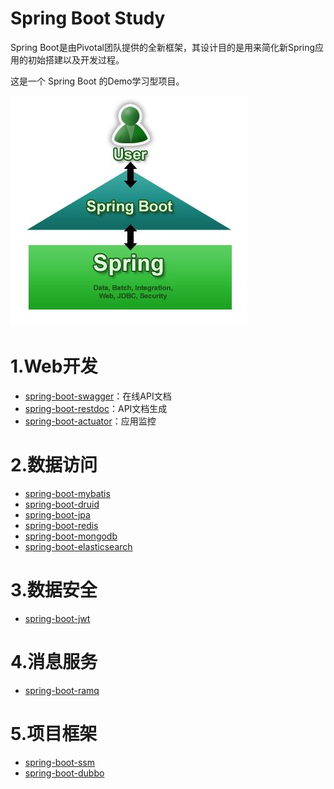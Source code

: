 
# Spring Boot Study

Spring Boot是由Pivotal团队提供的全新框架，其设计目的是用来简化新Spring应用的初始搭建以及开发过程。

这是一个 Spring Boot 的Demo学习型项目。

![image](images/springboot-spring.jpeg)

# 1.Web开发

* [spring-boot-swagger](https://github.com/jeikerxiao/SpringBootStudy/tree/master/spring-boot-swagger)：在线API文档
* [spring-boot-restdoc](https://github.com/jeikerxiao/SpringBootStudy/tree/master/spring-boot-restdoc)：API文档生成
* [spring-boot-actuator](https://github.com/jeikerxiao/SpringBootStudy/tree/master/spring-boot-actuator)：应用监控


# 2.数据访问

* [spring-boot-mybatis](https://github.com/jeikerxiao/SpringBootStudy/tree/master/spring-boot-mybatis)
* [spring-boot-druid](https://github.com/jeikerxiao/SpringBootStudy/tree/master/spring-boot-druid)
* [spring-boot-jpa](https://github.com/jeikerxiao/SpringBootStudy/tree/master/spring-boot-jpa)
* [spring-boot-redis](https://github.com/jeikerxiao/SpringBootStudy/tree/master/spring-boot-redis)
* [spring-boot-mongodb](https://github.com/jeikerxiao/SpringBootStudy/tree/master/spring-boot-mongodb)
* [spring-boot-elasticsearch](https://github.com/jeikerxiao/SpringBootStudy/tree/master/spring-boot-elasticsearch)

# 3.数据安全

* [spring-boot-jwt](https://github.com/jeikerxiao/SpringBootStudy/tree/master/spring-boot-jwt)

# 4.消息服务

* [spring-boot-ramq](https://github.com/jeikerxiao/SpringBootStudy/tree/master/spring-boot-ramq)


# 5.项目框架

* [spring-boot-ssm](https://github.com/jeikerxiao/SpringBootStudy/tree/master/spring-boot-ssm)
* [spring-boot-dubbo](https://github.com/jeikerxiao/SpringBootStudy/tree/master/spring-boot-dubbo)

